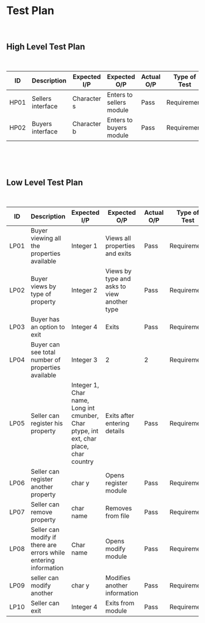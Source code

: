 # Test Plan
<br>

## High Level Test Plan
<br>

| ID | Description | Expected I/P | Expected O/P | Actual O/P | Type of Test |
|----|----------------------|-------------|-------------|-------------|--------------|
|HP01|Sellers interface | Character s| Enters to sellers module| Pass| Requirement |
|HP02| Buyers interface| Character b| Enters to buyers module| Pass| Requirement|

<br>
<br>
<br>

## Low Level Test Plan
<br>

|ID| Description | Expected I/P | Expected O/P| Actual O/P | Type of Test|
|----|------------------------|---------------|--------------|---------------|---------------|
|LP01| Buyer viewing all the properties available| Integer 1| Views all properties and exits | Pass | Requirement|
|LP02| Buyer views by type of property| Integer 2| Views by type and asks to view another type| Pass| Requirement|
|LP03| Buyer has an option to exit| Integer 4|Exits |Pass| Requirement|
|LP04| Buyer can see total number of properties available| Integer 3|  2| 2| Requirement|
|LP05| Seller can register his property|Integer 1, Char name, Long int cmunber, Char ptype, int ext, char place, char country|Exits after entering details|Pass|Requirement|
|LP06| Seller can register another property|char y| Opens register module|Pass| Requirement|
|LP07|Seller can remove property| char name|Removes from file| Pass |Requirement|
|LP08| Seller can modify if there are errors while entering information| Char name|Opens modify module| Pass| Requirement|
|LP09|seller can modify another |char y|Modifies another information|Pass| Requirement|
|LP10|Seller can exit|Integer 4| Exits from module|Pass|Requirement|